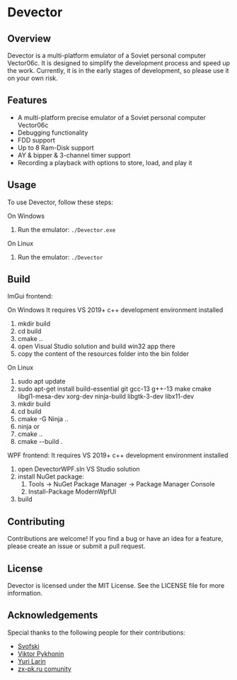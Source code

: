 # Devector

## Overview

Devector is a multi-platform emulator of a Soviet personal computer Vector06c. It is designed to simplify the development process and speed up the work. Currently, it is in the early stages of development, so please use it on your own risk.

## Features

- A multi-platform precise emulator of a Soviet personal computer Vector06c
- Debugging functionality
- FDD support
- Up to 8 Ram-Disk support
- AY & bipper & 3-channel timer support
- Recording a playback with options to store, load, and play it

## Usage

To use Devector, follow these steps:

On Windows
1. Run the emulator: `./Devector.exe`

On Linux
1. Run the emulator: `./Devector`

## Build

ImGui frontend:

On Windows
It requires VS 2019+ c++ development environment installed
1. mkdir build
2. cd build
3. cmake ..
4. open Visual Studio solution and build win32 app there
5. copy the content of the resources folder into the bin folder

On Linux
1. sudo apt update
2. sudo apt-get install build-essential git gcc-13 g++-13 make cmake libgl1-mesa-dev xorg-dev ninja-build libgtk-3-dev libx11-dev
3. mkdir build
3. cd build
4. cmake -G Ninja ..
5. ninja
or 
4. cmake ..
5. cmake --build .

WPF frontend:
It requires VS 2019+ c++ development environment installed
1. open DevectorWPF.sln VS Studio solution
2. install NuGet package:
    1. Tools -> NuGet Package Manager -> Package Manager Console
    2. Install-Package ModernWpfUI
3. build

## Contributing

Contributions are welcome! If you find a bug or have an idea for a feature, please create an issue or submit a pull request.

## License

Devector is licensed under the MIT License. See the LICENSE file for more information.

## Acknowledgements

Special thanks to the following people for their contributions:

- [Svofski](https://github.com/svofski)
- [Viktor Pykhonin](https://github.com/vpyk/)
- [Yuri Larin](https://github.com/ImproverX)
- [zx-pk.ru comunity](https://zx-pk.ru/)

